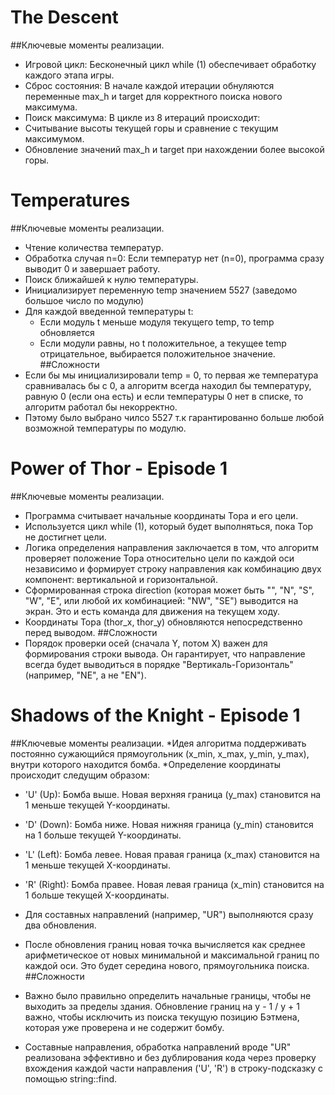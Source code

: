 # The Descent
##Ключевые моменты реализации.
* Игровой цикл: Бесконечный цикл while (1) обеспечивает обработку каждого этапа игры.
* Сброс состояния: В начале каждой итерации обнуляются переменные max_h и target для корректного поиска нового максимума.
* Поиск максимума: В цикле из 8 итераций происходит:
* Считывание высоты текущей горы и сравнение с текущим максимумом.
* Обновление значений max_h и target при нахождении более высокой горы.

# Temperatures
##Ключевые моменты реализации.
* Чтение количества температур.
* Обработка случая n=0: Если температур нет (n=0), программа сразу выводит 0 и завершает работу.
* Поиск ближайшей к нулю температуры.
* Инициализирует переменную temp значением 5527 (заведомо большое число по модулю)
* Для каждой введенной температуры t:
  * Если модуль t меньше модуля текущего temp, то temp обновляется
  * Если модули равны, но t положительное, а текущее temp отрицательное, выбирается положительное значение.
##Сложности
* Если бы мы инициализировали temp = 0, то первая же температура сравнивалась бы с 0, а алгоритм всегда находил бы температуру, равную 0 (если она есть) и если температуры 0 нет в списке, то алгоритм работал бы некорректно.
* Пэтому было выбрано чилсо 5527 т.к гарантированно больше любой возможной температуры по модулю.

# Power of Thor - Episode 1
##Ключевые моменты реализации.
* Программа считывает начальные координаты Тора и его цели.
* Используется цикл while (1), который будет выполняться, пока Тор не достигнет цели.
* Логика определения направления заключается в том, что алгоритм проверяет положение Тора относительно цели по каждой оси независимо и формирует строку направления как комбинацию двух компонент: вертикальной и горизонтальной.
* Сформированная строка direction (которая может быть "", "N", "S", "W", "E", или любой их комбинацией: "NW", "SE") выводится на экран. Это и есть команда для движения на текущем ходу.
* Координаты Тора (thor_x, thor_y) обновляются непосредственно перед выводом.
##Сложности
* Порядок проверки осей (сначала Y, потом X) важен для формирования строки вывода. Он гарантирует, что направление всегда будет выводиться в порядке "Вертикаль-Горизонталь" (например, "NE", а не "EN").

# Shadows of the Knight - Episode 1
##Ключевые моменты реализации.
*Идея алгоритма поддерживать постоянно сужающийся прямоугольник (x_min, x_max, y_min, y_max), внутри которого находится бомба.
*Определение координаты происходит следущим образом:
 * 'U' (Up): Бомба выше. Новая верхняя граница (y_max) становится на 1 меньше текущей Y-координаты.

 * 'D' (Down): Бомба ниже. Новая нижняя граница (y_min) становится на 1 больше текущей Y-координаты.

 * 'L' (Left): Бомба левее. Новая правая граница (x_max) становится на 1 меньше текущей X-координаты.

 * 'R' (Right): Бомба правее. Новая левая граница (x_min) становится на 1 больше текущей X-координаты.
* Для составных направлений (например, "UR") выполняются сразу два обновления.
* После обновления границ новая  точка вычисляется как среднее арифметическое от новых минимальной и максимальной границ по каждой оси. Это будет середина нового, прямоугольника поиска.
##Сложности
* Важно было правильно определить начальные границы, чтобы не выходить за пределы здания. Обновление границ на y - 1 / y + 1 важно, чтобы исключить из поиска текущую позицию Бэтмена, которая уже проверена и не содержит бомбу.
* Составные направления, обработка направлений вроде "UR" реализована эффективно и без дублирования кода через проверку вхождения каждой части направления ('U', 'R') в строку-подсказку с помощью string::find.
